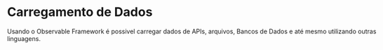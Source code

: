<style>
    body, div, p, li, ol { max-width: none; }
</style>


# Carregamento de Dados

Usando o Observable Framework é possivel carregar dados de APIs, arquivos, Bancos de Dados e até mesmo utilizando outras linguagens.